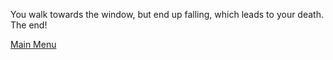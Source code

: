 You walk towards the window, but end up falling, which leads to your death. The end!

[Main Menu](Journy-begins.md)